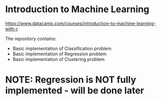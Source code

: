 # Introduction to Machine Learning
https://www.datacamp.com/courses/introduction-to-machine-learning-with-r

The repository contains:
- Basic implementation of Classification problem
- Basic implementation of Regression problem
- Basic implementation of Clustering problem

# NOTE: Regression is NOT fully implemented - will be done later
